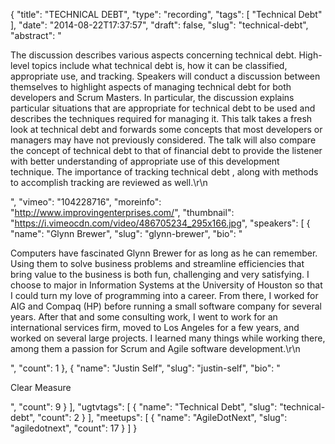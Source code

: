 {
  "title": "TECHNICAL DEBT",
  "type": "recording",
  "tags": [
    "Technical Debt"
  ],
  "date": "2014-08-22T17:37:57",
  "draft": false,
  "slug": "technical-debt",
  "abstract": "<p>The discussion describes various aspects concerning technical debt. High-level topics include what technical debt is, how it can be classified, appropriate use, and tracking. Speakers will conduct a discussion between themselves to highlight aspects of managing technical debt for both developers and Scrum Masters. In particular, the discussion explains particular situations that are appropriate for technical debt to be used and describes the techniques required for managing it. This talk takes a fresh look at technical debt and forwards some concepts that most developers or managers may have not previously considered. The talk will also compare the concept of technical debt to that of financial debt to provide the listener with better understanding of appropriate use of this development technique. The importance of tracking technical debt , along with methods to accomplish tracking are reviewed as well.\r\n</p>",
  "vimeo": "104228716",
  "moreinfo": "http://www.improvingenterprises.com/",
  "thumbnail": "https://i.vimeocdn.com/video/486705234_295x166.jpg",
  "speakers": [
    {
      "name": "Glynn Brewer",
      "slug": "glynn-brewer",
      "bio": "<p>Computers have fascinated Glynn Brewer for as long as he can remember. Using them to solve business problems and streamline efficiencies that bring value to the business is both fun, challenging and very satisfying. I choose to major in Information Systems at the University of Houston so that I could turn my love of programming into a career. From there, I worked for AIG and Compaq (HP) before running a small software company for several years. After that and some consulting work, I went to work for an international services firm, moved to Los Angeles for a few years, and worked on several large projects. I learned many things while working there, among them a passion for Scrum and Agile software development.\r\n</p>",
      "count": 1
    },
    {
      "name": "Justin Self",
      "slug": "justin-self",
      "bio": "<p>Clear Measure</p>",
      "count": 9
    }
  ],
  "ugtvtags": [
    {
      "name": "Technical Debt",
      "slug": "technical-debt",
      "count": 2
    }
  ],
  "meetups": [
    {
      "name": "AgileDotNext",
      "slug": "agiledotnext",
      "count": 17
    }
  ]
}